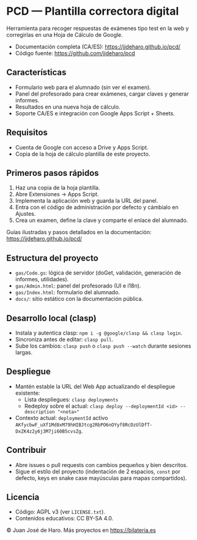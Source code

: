 # PCD — Plantilla correctora digital

Herramienta para recoger respuestas de exámenes tipo test en la web y corregirlas en una Hoja de Cálculo de Google.

- Documentación completa (CA/ES): https://jjdeharo.github.io/pcd/
- Código fuente: https://github.com/jjdeharo/pcd

## Características

- Formulario web para el alumnado (sin ver el examen).
- Panel del profesorado para crear exámenes, cargar claves y generar informes.
- Resultados en una nueva hoja de cálculo.
- Soporte CA/ES e integración con Google Apps Script + Sheets.

## Requisitos

- Cuenta de Google con acceso a Drive y Apps Script.
- Copia de la hoja de cálculo plantilla de este proyecto.

## Primeros pasos rápidos

1) Haz una copia de la hoja plantilla.  
2) Abre Extensiones → Apps Script.  
3) Implementa la aplicación web y guarda la URL del panel.  
4) Entra con el código de administración por defecto y cámbialo en Ajustes.  
5) Crea un examen, define la clave y comparte el enlace del alumnado.

Guías ilustradas y pasos detallados en la documentación: https://jjdeharo.github.io/pcd/

## Estructura del proyecto

- `gas/Code.gs`: lógica de servidor (doGet, validación, generación de informes, utilidades).  
- `gas/Admin.html`: panel del profesorado (UI e i18n).  
- `gas/Index.html`: formulario del alumnado.  
- `docs/`: sitio estático con la documentación pública.  

## Desarrollo local (clasp)

- Instala y autentica clasp: `npm i -g @google/clasp && clasp login`.
- Sincroniza antes de editar: `clasp pull`.
- Sube los cambios: `clasp push` o `clasp push --watch` durante sesiones largas.

## Despliegue

- Mantén estable la URL del Web App actualizando el despliegue existente:  
  - Lista despliegues: `clasp deployments`  
  - Redeploy sobre el actual: `clasp deploy --deploymentId <id> --description "<nota>"`
- Contexto actual: `deploymentId` activo `AKfycbwF_uXf1Md8xM79hHIBJtcg2RbPO6nOYyf8RcDzUlDfT-DxZK4z2y6j3M7ji60B5cvsZg`.

## Contribuir

- Abre issues o pull requests con cambios pequeños y bien descritos.  
- Sigue el estilo del proyecto (indentación de 2 espacios, `const` por defecto, keys en snake case mayúsculas para mapas compartidos).

## Licencia

- Código: AGPL v3 (ver `LICENSE.txt`).  
- Contenidos educativos: CC BY-SA 4.0.

© Juan José de Haro. Más proyectos en https://bilateria.es
